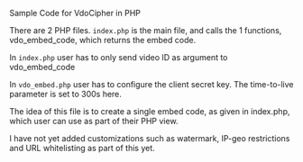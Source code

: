 Sample Code for VdoCipher in PHP

There are 2 PHP files. `index.php` is the main file, and calls the 1 functions, vdo_embed_code, which returns the embed code.

In `index.php` user has to only send video ID as argument to vdo_embed_code

In `vdo_embed.php` user has to configure the client secret key. The time-to-live parameter is set to 300s here.

The idea of this file is to create a single embed code, as given in index.php, which user can use as part of their PHP view.

I have not yet added customizations such as watermark, IP-geo restrictions and URL whitelisting as part of this yet.
